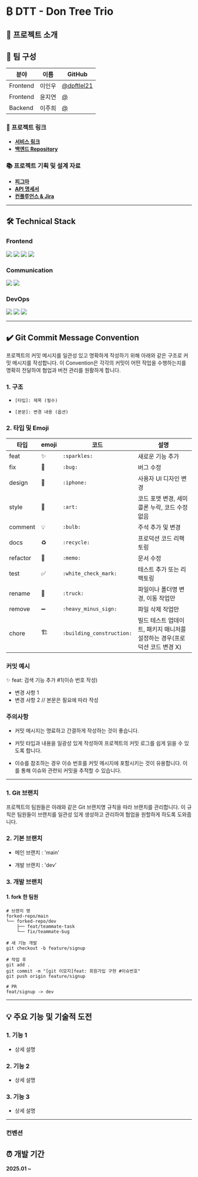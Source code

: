 # ₿ DTT - Don Tree Trio

## 📝 프로젝트 소개

## 👥 팀 구성

| 분야     | 이름   | GitHub         |
| -------- | ------ | -------------- |
| Frontend | 이인우 | [@dpftlel21]() |
| Frontend | 윤지연 | [@]()          |
| Backend  | 이주희 | [@]()          |

### 🔗 프로젝트 링크

- **[서비스 링크]()**
- **[백엔드 Repository]()**

### 📚 프로젝트 기획 및 설계 자료

- **[피그마]()**
- **[API 명세서]()**
- **[컨플루언스 & Jira]()**

---

## 🛠 Technical Stack

### Frontend

<img src="https://img.shields.io/badge/typescript-3178C6?style=for-the-badge&logo=typescript&logoColor=white"> <img src="https://img.shields.io/badge/React-61DAFB?style=for-the-badge&logo=React&logoColor=white"/> <img src="https://img.shields.io/badge/Next.js-000000?style=for-the-badge&logo=Next.js&logoColor=white"/> <img src="https://img.shields.io/badge/Tailwind CSS-06B6D4?style=for-the-badge&logo=Tailwind CSS&logoColor=white"/>

### Communication

<img src="https://img.shields.io/badge/Jira-0052CC?style=for-the-badge&logo=Jira&logoColor=white"> <img src="https://img.shields.io/badge/Confluence-172B4D?style=for-the-badge&logo=Confluence&logoColor=white">

### DevOps

<img src="https://img.shields.io/badge/github-181717?style=for-the-badge&logo=github&logoColor=white"> <img src="https://img.shields.io/badge/git-F05032?style=for-the-badge&logo=git&logoColor=white"> <img src="https://img.shields.io/badge/Vercel-000000?style=for-the-badge&logo=Vercel&logoColor=white">

---

## ✔️ Git Commit Message Convention

프로젝트의 커밋 메시지를 일관성 있고 명확하게 작성하기 위해 아래와 같은 구조로 커밋 메시지를 작성합니다. 이 Convention은 각각의 커밋이 어떤 작업을 수행하는지를 명확히 전달하여 협업과 버전 관리를 원활하게 합니다.

### 1. 구조

- `[타입]: 제목 (필수)`

- `[본문]: 변경 내용 (옵션)`

### 2. 타입 및 Emoji

| 타입     | emoji | 코드                      | 설명                                                                      |
| -------- | ----- | ------------------------- | ------------------------------------------------------------------------- |
| feat     | ✨    | `:sparkles:`              | 새로운 기능 추가                                                          |
| fix      | 🐛    | `:bug:`                   | 버그 수정                                                                 |
| design   | 📱    | `:iphone:`                | 사용자 UI 디자인 변경                                                     |
| style    | 🎨    | `:art:`                   | 코드 포맷 변경, 세미 콜론 누락, 코드 수정 없음                            |
| comment  | 💡    | `:bulb:`                  | 주석 추가 및 변경                                                         |
| docs     | ♻️    | `:recycle:`               | 프로덕션 코드 리팩토링                                                    |
| refactor | 📝    | `:memo:`                  | 문서 수정                                                                 |
| test     | ✅    | `:white_check_mark:`      | 테스트 추가 또는 리팩토링                                                 |
| rename   | 🚚    | `:truck:`                 | 파일이나 폴더명 변경, 이동 작업만                                         |
| remove   | ➖    | `:heavy_minus_sign:`      | 파일 삭제 작업만                                                          |
| chore    | 🏗️    | `:building_construction:` | 빌드 테스트 업데이트, 패키지 매니저를 설정하는 경우(프로덕션 코드 변경 X) |

### 커밋 예시

✨ feat: 검색 기능 추가 #1(이슈 번호 작성)

- 변경 사항 1
- 변경 사항 2 // 본문은 필요에 따라 작성

### 주의사항

- 커밋 메시지는 명료하고 간결하게 작성하는 것이 좋습니다.

- 커밋 타입과 내용을 일광성 있게 작성하여 프로젝트의 커밋 로그를 쉽게 읽을 수 있도록 합니다.

- 이슈를 참조하는 경우 이슈 번호를 커밋 메시지에 포함시키는 것이 유용합니다. 이를 통해 이슈와 관련되 커밋을 추적할 수 있습니다.

---

### 1. Git 브랜치

프로젝트의 팀원들은 아래와 같은 Git 브랜치명 규칙을 따라 브랜치를 관리합니다. 이 규칙은 팀원들이 브랜치를 일관성 있게 생성하고 관리하여 협업을 원할하게 하도록 도와줍니다.

### 2. 기본 브랜치

- 메인 브랜치 : 'main'

- 개발 브랜치 : 'dev'

### 3. 개발 브랜치

#### 1. fork 한 팀원

```
# 브랜치 명
forked-repo/main
└── forked-repo/dev
    ├── feat/teammate-task
    └── fix/teammate-bug
```

```
# 새 기능 개발
git checkout -b feature/signup

# 작업 후
git add .
git commit -m "[git 이모지]feat: 회원가입 구현 #이슈번호"
git push origin feature/signup

# PR
feat/signup -> dev
```

---

## 💡 주요 기능 및 기술적 도전

### 1. 기능 1

- 상세 설명

### 2. 기능 2

- 상세 설명

### 3. 기능 3

- 상세 설명

---

### 컨벤션

## ⏰ 개발 기간

**2025.01 ~**
